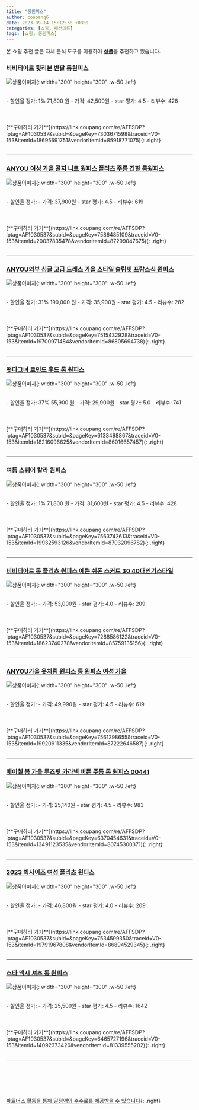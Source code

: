 ```yaml
---
title: "롱원피스"
author: coupang6
date: 2023-09-14 15:12:58 +0800
categories: [쇼핑, 패션의류]
tags: [쇼핑, 롱원피스]
---
```


본 쇼핑 추천 글은 자체 분석 도구를 이용하여 [**상품**](https://link.coupang.com/a/bao1ui)을 추천하고 있습니다.

### [비비티아르 뒷리본 반팔 롱원피스](https://link.coupang.com/re/AFFSDP?lptag=AF1030537&subid=&pageKey=7303671598&traceid=V0-153&itemId=18695691751&vendorItemId=85918771075)

![상품이미지](https://thumbnail7.coupangcdn.com/thumbnails/remote/230x230ex/image/vendor_inventory/aa14/876621dad2972076619485c66764f03d858612a4d8db601ca8a70ee8b79b.jpg){: width="300" height="300" .w-50 .left}


<br>
- 할인율 정가: 1%  71,800   원
- 가격: 42,500원
- star 평가: 4.5
- 리뷰수: 428
<br>
<br>
<br>
<br>
[**구매하러 가기**](https://link.coupang.com/re/AFFSDP?lptag=AF1030537&subid=&pageKey=7303671598&traceid=V0-153&itemId=18695691751&vendorItemId=85918771075){: .right}
<br>
<br>

---

### [ANYOU 여성 가을 골지 니트 원피스 플리츠 주름 긴팔 롱원피스](https://link.coupang.com/re/AFFSDP?lptag=AF1030537&subid=&pageKey=7586485109&traceid=V0-153&itemId=20037835478&vendorItemId=87299047675)

![상품이미지](https://thumbnail6.coupangcdn.com/thumbnails/remote/230x230ex/image/vendor_inventory/15e7/f74587078d0baf26efc3c8e4c7254e0c320d4d10f2ccf2dede393bae4b0e.jpg){: width="300" height="300" .w-50 .left}


<br>
- 할인율 정가: 
- 가격: 37,900원
- star 평가: 4.5
- 리뷰수: 619
<br>
<br>
<br>
<br>
[**구매하러 가기**](https://link.coupang.com/re/AFFSDP?lptag=AF1030537&subid=&pageKey=7586485109&traceid=V0-153&itemId=20037835478&vendorItemId=87299047675){: .right}
<br>
<br>

---

### [ANYOU외부 싱글 고급 드레스 가을 스타일 슬림핏 프랑스식 원피스](https://link.coupang.com/re/AFFSDP?lptag=AF1030537&subid=&pageKey=7515432928&traceid=V0-153&itemId=19700971484&vendorItemId=86805694738)

![상품이미지](https://thumbnail8.coupangcdn.com/thumbnails/remote/230x230ex/image/vendor_inventory/e024/689ff5797c980cd62740a8ac25eb9a5802c883ca1a994414017fa5f8139f.jpg){: width="300" height="300" .w-50 .left}


<br>
- 할인율 정가: 31%  190,000   원
- 가격: 35,900원
- star 평가: 4.5
- 리뷰수: 282
<br>
<br>
<br>
<br>
[**구매하러 가기**](https://link.coupang.com/re/AFFSDP?lptag=AF1030537&subid=&pageKey=7515432928&traceid=V0-153&itemId=19700971484&vendorItemId=86805694738){: .right}
<br>
<br>

---

### [떳다그녀 로민드 후드 롱 원피스](https://link.coupang.com/re/AFFSDP?lptag=AF1030537&subid=&pageKey=6138498867&traceid=V0-153&itemId=18216096625&vendorItemId=86016657457)

![상품이미지](https://thumbnail9.coupangcdn.com/thumbnails/remote/230x230ex/image/vendor_inventory/b94d/d2ba46bbe2216d396b1bd840fa63473d14598cb9d6d5699466c83fb34507.jpg){: width="300" height="300" .w-50 .left}


<br>
- 할인율 정가: 37%  55,900   원
- 가격: 29,900원
- star 평가: 5.0
- 리뷰수: 741
<br>
<br>
<br>
<br>
[**구매하러 가기**](https://link.coupang.com/re/AFFSDP?lptag=AF1030537&subid=&pageKey=6138498867&traceid=V0-153&itemId=18216096625&vendorItemId=86016657457){: .right}
<br>
<br>

---

### [여름 스퀘어 칼라 원피스](https://link.coupang.com/re/AFFSDP?lptag=AF1030537&subid=&pageKey=7563742613&traceid=V0-153&itemId=19932593126&vendorItemId=87032096782)

![상품이미지](https://thumbnail9.coupangcdn.com/thumbnails/remote/230x230ex/image/vendor_inventory/67a6/d3af6594997e2a489ba52c4aa7aad02caf4585daebac60454958ba78ee53.jpg){: width="300" height="300" .w-50 .left}


<br>
- 할인율 정가: 1%  71,800   원
- 가격: 31,600원
- star 평가: 4.5
- 리뷰수: 428
<br>
<br>
<br>
<br>
[**구매하러 가기**](https://link.coupang.com/re/AFFSDP?lptag=AF1030537&subid=&pageKey=7563742613&traceid=V0-153&itemId=19932593126&vendorItemId=87032096782){: .right}
<br>
<br>

---

### [비비티아르 롱 플리츠 원피스 예쁜 쉬폰 스커트 30 40대인기스타일](https://link.coupang.com/re/AFFSDP?lptag=AF1030537&subid=&pageKey=7288586122&traceid=V0-153&itemId=18623740278&vendorItemId=85759135156)

![상품이미지](https://thumbnail7.coupangcdn.com/thumbnails/remote/230x230ex/image/vendor_inventory/9b6a/a7931e0feb6e7307a9aeb4561bd1f2ba7ed6a08ef4d2997df6a917e26658.jpg){: width="300" height="300" .w-50 .left}


<br>
- 할인율 정가: 
- 가격: 53,000원
- star 평가: 4.0
- 리뷰수: 209
<br>
<br>
<br>
<br>
[**구매하러 가기**](https://link.coupang.com/re/AFFSDP?lptag=AF1030537&subid=&pageKey=7288586122&traceid=V0-153&itemId=18623740278&vendorItemId=85759135156){: .right}
<br>
<br>

---

### [ANYOU가을 옷차림 원피스 롱 원피스 여성 가을](https://link.coupang.com/re/AFFSDP?lptag=AF1030537&subid=&pageKey=7561298655&traceid=V0-153&itemId=19920911335&vendorItemId=87222646587)

![상품이미지](https://thumbnail10.coupangcdn.com/thumbnails/remote/230x230ex/image/vendor_inventory/1ddb/c9c52672d4c58ef84202eb2f0a935ebf6675e71b17f1014ac22d5461212b.jpg){: width="300" height="300" .w-50 .left}


<br>
- 할인율 정가: 
- 가격: 49,990원
- star 평가: 4.5
- 리뷰수: 619
<br>
<br>
<br>
<br>
[**구매하러 가기**](https://link.coupang.com/re/AFFSDP?lptag=AF1030537&subid=&pageKey=7561298655&traceid=V0-153&itemId=19920911335&vendorItemId=87222646587){: .right}
<br>
<br>

---

### [메이첼 봄 가을 루즈핏 카라넥 버튼 주름 롱 원피스 00441](https://link.coupang.com/re/AFFSDP?lptag=AF1030537&subid=&pageKey=6370454631&traceid=V0-153&itemId=13491123535&vendorItemId=80745300371)

![상품이미지](https://thumbnail7.coupangcdn.com/thumbnails/remote/230x230ex/image/retail/images/2022/03/02/14/4/c1d8c37a-4e9c-457d-9875-8b066e89350b.jpg){: width="300" height="300" .w-50 .left}


<br>
- 할인율 정가: 
- 가격: 25,140원
- star 평가: 4.5
- 리뷰수: 983
<br>
<br>
<br>
<br>
[**구매하러 가기**](https://link.coupang.com/re/AFFSDP?lptag=AF1030537&subid=&pageKey=6370454631&traceid=V0-153&itemId=13491123535&vendorItemId=80745300371){: .right}
<br>
<br>

---

### [2023 빅사이즈 여성 플리츠 원피스](https://link.coupang.com/re/AFFSDP?lptag=AF1030537&subid=&pageKey=7534599350&traceid=V0-153&itemId=19791967808&vendorItemId=86894529345)

![상품이미지](https://thumbnail10.coupangcdn.com/thumbnails/remote/230x230ex/image/vendor_inventory/60a4/2efde3e87ffdb6e4c5c3df3221d2b0006c290640252e6409f3b3bbd13a8c.jpg){: width="300" height="300" .w-50 .left}


<br>
- 할인율 정가: 
- 가격: 46,800원
- star 평가: 4.0
- 리뷰수: 209
<br>
<br>
<br>
<br>
[**구매하러 가기**](https://link.coupang.com/re/AFFSDP?lptag=AF1030537&subid=&pageKey=7534599350&traceid=V0-153&itemId=19791967808&vendorItemId=86894529345){: .right}
<br>
<br>

---

### [스타 맥시 셔츠 롱 원피스](https://link.coupang.com/re/AFFSDP?lptag=AF1030537&subid=&pageKey=6465727196&traceid=V0-153&itemId=14092373420&vendorItemId=81339555202)

![상품이미지](https://thumbnail9.coupangcdn.com/thumbnails/remote/230x230ex/image/rs_quotation_api/jdgarb51/f26840dad57445dba8da58f0d3aa041d.jpg){: width="300" height="300" .w-50 .left}


<br>
- 할인율 정가: 
- 가격: 25,500원
- star 평가: 4.5
- 리뷰수: 1642
<br>
<br>
<br>
<br>
[**구매하러 가기**](https://link.coupang.com/re/AFFSDP?lptag=AF1030537&subid=&pageKey=6465727196&traceid=V0-153&itemId=14092373420&vendorItemId=81339555202){: .right}
<br>
<br>

---
<br><br><br><br><br> [파트너스 활동을 통해 일정액의 수수료를 제공받을 수 있습니다](https://link.coupang.com/a/bao1ui){: .right}